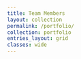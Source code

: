 ```yaml
---
title: Team Members
layout: collection
permalink: /portfolio/
collection: portfolio
entries_layout: grid
classes: wide
---
```

